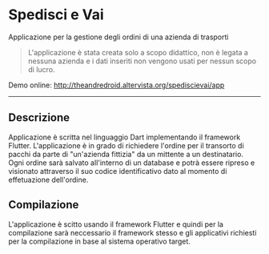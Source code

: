 # Spedisci e Vai

Applicazione per la gestione degli ordini di una azienda di trasporti

> L'applicazione è stata creata solo a scopo didattico, non è legata a nessuna azienda e i dati inseriti non vengono usati per nessun scopo di lucro.

Demo online: <http://theandredroid.altervista.org/spediscievai/app>

---

## Descrizione

Applicazione è scritta nel linguaggio Dart implementando il framework Flutter.
L'applicazione è in grado di richiedere l'ordine per il transorto di pacchi da parte di "un'azienda fittizia" da un mittente a un destinatario. Ogni ordine sarà salvato all'interno di un database e potrà essere ripreso e visionato attraverso il suo codice identificativo dato al momento di effetuazione dell'ordine.

## Compilazione

L'applicazione è scitto usando il framework Flutter e quindi per la compilazione sarà neccessario il framework stesso e gli applicativi richiesti per la compilazione in base al sistema operativo target.
